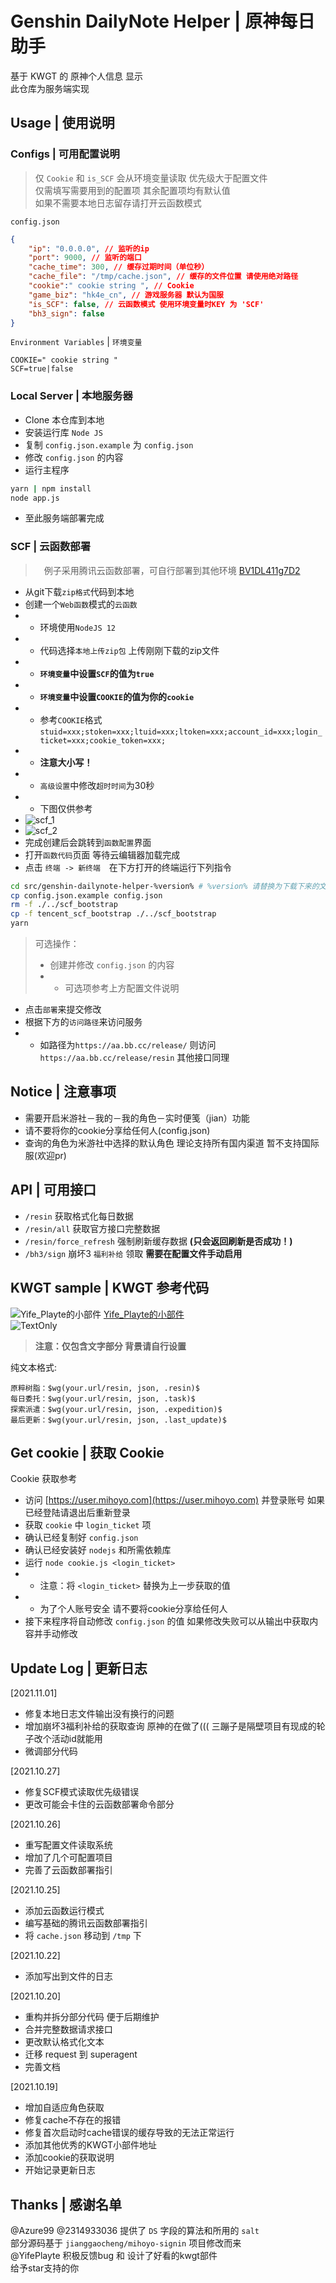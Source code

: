 # Genshin DailyNote Helper | 原神每日助手
基于 KWGT 的 原神个人信息 显示  
此仓库为服务端实现

## Usage | 使用说明
### Configs | 可用配置说明
> 仅 `Cookie` 和 `is_SCF` 会从环境变量读取 优先级大于配置文件  
> 仅需填写需要用到的配置项 其余配置项均有默认值  
> 如果不需要本地日志留存请打开云函数模式

`config.json`
```json
{
    "ip": "0.0.0.0", // 监听的ip
    "port": 9000, // 监听的端口
    "cache_time": 300, // 缓存过期时间（单位秒）
    "cache_file": "/tmp/cache.json", // 缓存的文件位置 请使用绝对路径
    "cookie":" cookie string ", // Cookie
    "game_biz": "hk4e_cn", // 游戏服务器 默认为国服
    "is_SCF": false, // 云函数模式 使用环境变量时KEY 为 'SCF'
    "bh3_sign": false
}
```
`Environment Variables` | `环境变量`
```
COOKIE=" cookie string "
SCF=true|false
```
### Local Server | 本地服务器
- Clone 本仓库到本地
- 安装运行库 `Node JS`
- 复制 `config.json.example` 为 `config.json`
- 修改 `config.json` 的内容
- 运行主程序
```bash
yarn | npm install
node app.js
```
- 至此服务端部署完成 
### SCF | 云函数部署
>　例子采用腾讯云函数部署，可自行部署到其他环境
> [BV1DL411g7D2](https://www.bilibili.com/video/BV1DL411g7D2)
- 从git下载`zip格式`代码到本地
- 创建一个`Web函数`模式的`云函数`
- - 环境使用`NodeJS 12`
- - 代码选择`本地上传zip包` 上传刚刚下载的zip文件
- - **`环境变量`中设置`SCF`的值为`true`**
- - **`环境变量`中设置`COOKIE`的值为你的`cookie`**
- - 参考`COOKIE`格式`stuid=xxx;stoken=xxx;ltuid=xxx;ltoken=xxx;account_id=xxx;login_ticket=xxx;cookie_token=xxx;`
- - **注意大小写！**
- - `高级设置`中修改`超时时间`为30秒
- - 下图仅供参考
- ![scf_1](./pic/scf_1.jpeg)
- ![scf_2](./pic/scf_2.jpeg)
- 完成创建后会跳转到`函数配置`界面
- 打开`函数代码`页面 等待云编辑器加载完成
- 点击 `终端 -> 新终端`　在下方打开的终端运行下列指令
```bash
cd src/genshin-dailynote-helper-%version% # %version% 请替换为下载下来的文件夹名称 可以在云函数编辑器左侧看到
cp config.json.example config.json
rm -f ./../scf_bootstrap
cp -f tencent_scf_bootstrap ./../scf_bootstrap
yarn

```
> 可选操作：
> - 创建并修改 `config.json` 的内容
> - - 可选项参考上方配置文件说明
- 点击`部署`来提交修改
- 根据下方的`访问路径`来访问服务
- - 如路径为`https://aa.bb.cc/release/` 则访问 `https://aa.bb.cc/release/resin` 其他接口同理
## Notice | 注意事项
- 需要开启米游社－我的－我的角色－实时便笺（jian）功能
- 请不要将你的cookie分享给任何人(config.json)
- 查询的角色为米游社中选择的默认角色 理论支持所有国内渠道 暂不支持国际服(欢迎pr)

## API | 可用接口
- `/resin` 获取格式化每日数据
- `/resin/all` 获取官方接口完整数据
- `/resin/force_refresh` 强制刷新缓存数据 **(只会返回刷新是否成功！)**
- `/bh3/sign` 崩坏3 `福利补给` 领取 **需要在配置文件手动启用**
## KWGT sample | KWGT 参考代码
![Yife_Playte的小部件](./pic/kwgt_yife.jpg)
[Yife_Playte的小部件](https://github.com/YifePlayte/genshin-dailynote-helper/blob/main/GenshinInfo.kwgt)  
![TextOnly](./pic/kwgt_text.jpg)  
> **注意：仅包含文字部分 背景请自行设置**

纯文本格式:
```
原粹树脂：$wg(your.url/resin, json, .resin)$ 
每日委托：$wg(your.url/resin, json, .task)$ 
探索派遣：$wg(your.url/resin, json, .expedition)$
最后更新：$wg(your.url/resin, json, .last_update)$
```

## Get cookie | 获取 Cookie 
Cookie 获取参考 
- 访问 [https://user.mihoyo.com](https://user.mihoyo.com) 并登录账号 如果已经登陆请退出后重新登录
- 获取 `cookie` 中 `login_ticket` 项
- 确认已经复制好 `config.json`
- 确认已经安装好 `nodejs` 和所需依赖库
- 运行 `node cookie.js <login_ticket>` 
- - 注意：将 `<login_ticket>` 替换为上一步获取的值
- - 为了个人账号安全 请不要将cookie分享给任何人
- 接下来程序将自动修改 `config.json` 的值 如果修改失败可以从输出中获取内容并手动修改

## Update Log | 更新日志
[2021.11.01]
- 修复本地日志文件输出没有换行的问题
- 增加崩坏3福利补给的获取查询 原神的在做了((( 三蹦子是隔壁项目有现成的轮子改个活动id就能用
- 微调部分代码

[2021.10.27]
- 修复SCF模式读取优先级错误
- 更改可能会卡住的云函数部署命令部分

[2021.10.26]
- 重写配置文件读取系统
- 增加了几个可配置项目
- 完善了云函数部署指引

[2021.10.25]
- 添加云函数运行模式
- 编写基础的腾讯云函数部署指引
- 将 `cache.json` 移动到 `/tmp` 下

[2021.10.22]
- 添加写出到文件的日志

[2021.10.20]
- 重构并拆分部分代码 便于后期维护
- 合并完整数据请求接口
- 更改默认格式化文本
- 迁移 request 到 superagent
- 完善文档

[2021.10.19] 
- 增加自适应角色获取
- 修复cache不存在的报错
- 修复首次启动时cache错误的缓存导致的无法正常运行
- 添加其他优秀的KWGT小部件地址
- 添加cookie的获取说明
- 开始记录更新日志
## Thanks | 感谢名单
@Azure99 @2314933036 提供了 `DS` 字段的算法和所用的 `salt`  
部分源码基于 `jianggaocheng/mihoyo-signin` 项目修改而来  
@YifePlayte 积极反馈bug 和 设计了好看的kwgt部件  
给予star支持的你  